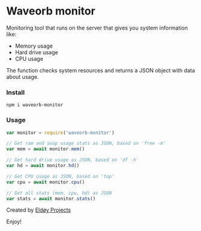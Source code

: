 # Waveorb monitor

Monitoring tool that runs on the server that gives you system information like:

- Memory usage
- Hard drive usage
- CPU usage

The function checks system resources and returns a JSON object with data about usage.

### Install

```
npm i waveorb-monitor
```

### Usage

```js
var monitor = require('waveorb-monitor')

// Get ram and swap usage stats as JSON, based on 'free -m'
var mem = await monitor.mem()

// Get hard drive usage as JSON, based on 'df -h'
var hd = await monitor.hd()

// Get CPU usage as JSON, based on 'top'
var cpu = await monitor.cpu()

// Get all stats (mem, cpu, hd) as JSON
var stats = await monitor.stats()
```

Created by [Eldøy Projects](https://eldoy.com)

Enjoy!
